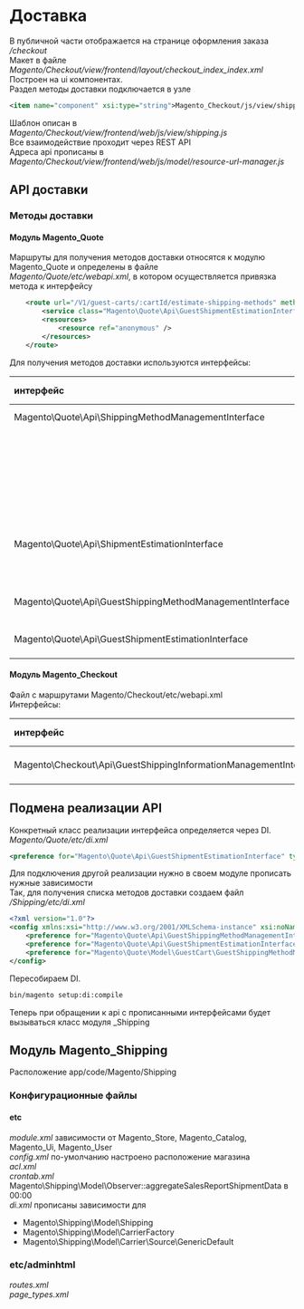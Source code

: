 # Доставка

В публичной части отображается на странице оформления заказа _/checkout_  
Макет в файле _Magento/Checkout/view/frontend/layout/checkout\_index\_index.xml_  
Построен на ui компонентах.  
Раздел методы доставки подключается в узле

```xml
<item name="component" xsi:type="string">Magento_Checkout/js/view/shipping</item>
```

Шаблон описан в _Magento/Checkout/view/frontend/web/js/view/shipping.js_  
Все взаимодействие проходит через REST API  
Адреса api прописаны в _Magento/Checkout/view/frontend/web/js/model/resource-url-manager.js_

## API доставки

### Методы доставки

#### Модуль Magento\_Quote

Маршруты для получения методов доставки относятся к модулю Magento\_Quote и определены в файле  
_Magento/Quote/etc/webapi.xml_, в котором осуществляется привязка метода к интерфейсу

```xml
    <route url="/V1/guest-carts/:cartId/estimate-shipping-methods" method="POST">
        <service class="Magento\Quote\Api\GuestShipmentEstimationInterface" method="estimateByExtendedAddress"/>
        <resources>
            <resource ref="anonymous" />
        </resources>
    </route>
```

Для получения методов доставки используются интерфейсы:

| интерфейс | реализация | url запроса | метод | тип запроса |
| :--- | :--- | :--- | :--- | :--- |
| Magento\Quote\Api\ShippingMethodManagementInterface | Magento\Quote\Model\ShippingMethodManagement | /V1/carts/:cartId/shipping-methods | getList | GET |
|  |  | /V1/carts/mine/shipping-methods | getList | GET |
|  |  | /V1/carts/:cartId/estimate-shipping-methods-by-address-id | estimateByAddressId | POST |
|  |  | /V1/carts/mine/estimate-shipping-methods-by-address-id | estimateByAddressId | POST |
| Magento\Quote\Api\ShipmentEstimationInterface | Magento\Quote\Model\ShippingMethodManagement | /V1/carts/:cartId/estimate-shipping-methods | estimateByExtendedAddress | POST |
|  |  | /V1/carts/mine/estimate-shipping-methods | estimateByExtendedAddress | POST |
| Magento\Quote\Api\GuestShippingMethodManagementInterface | Magento\Quote\Model\GuestCart\GuestShippingMethodManagement | /V1/guest-carts/:cartId/shipping-methods | getList | GET |
| Magento\Quote\Api\GuestShipmentEstimationInterface | Magento\Quote\Model\GuestCart\GuestShippingMethodManagement | /V1/guest-carts/:cartId/estimate-shipping-methods | estimateByExtendedAddress | POST |

#### Модуль Magento\_Checkout

Файл с маршрутами Magento/Checkout/etc/webapi.xml  
Интерфейсы:

| интерфейс | реализация | url запроса | метод | тип запроса |
| :--- | :--- | :--- | :--- | :--- |
| Magento\Checkout\Api\GuestShippingInformationManagementInterface | Magento\Checkout\Model\GuestShippingInformationManagement | /V1/guest-carts/:cartId/shipping-information | saveAddressInformation | POST |

## Подмена реализации API

Конкретный класс реализации интерфейса определяется через DI.  
_Magento/Quote/etc/di.xml_

```xml
<preference for="Magento\Quote\Api\GuestShipmentEstimationInterface" type="Magento\Quote\Model\GuestCart\GuestShippingMethodManagement" />
```

Для подключения другой реализации нужно в своем модуле прописать нужные зависимости  
Так, для получения списка методов доставки создаем файл _<Vendor>/Shipping/etc/di.xml_

```xml
<?xml version="1.0"?>
<config xmlns:xsi="http://www.w3.org/2001/XMLSchema-instance" xsi:noNamespaceSchemaLocation="urn:magento:framework:ObjectManager/etc/config.xsd">
    <preference for="Magento\Quote\Api\GuestShippingMethodManagementInterface" type="<Vendor>\Shipping\Model\GuestCart\GuestShippingMethodManagement" />
    <preference for="Magento\Quote\Api\GuestShipmentEstimationInterface" type="<Vendor>\Shipping\Model\GuestCart\GuestShippingMethodManagement" />
    <preference for="Magento\Quote\Model\GuestCart\GuestShippingMethodManagementInterface" type="<Vendor>\Shipping\Model\GuestCart\GuestShippingMethodManagement" />
</config>
```

Пересобираем DI.

```bash
bin/magento setup:di:compile
```

Теперь при обращении к api с прописанными интерфейсами будет вызываться класс модуля <Vendor>\_Shipping

## Модуль Magento\_Shipping

Расположение app/code/Magento/Shipping

### Конфигурационные файлы

#### etc

_module.xml_ зависимости от Magento\_Store, Magento\_Catalog, Magento\_Ui, Magento\_User  
_config.xml_ по-умолчанию настроено расположение магазина  
_acl.xml_  
_crontab.xml_ Magento\Shipping\Model\Observer::aggregateSalesReportShipmentData в 00:00  
_di.xml_ прописаны зависимости для

* Magento\Shipping\Model\Shipping
* Magento\Shipping\Model\CarrierFactory
* Magento\Shipping\Model\Carrier\Source\GenericDefault



### etc/adminhtml

_routes.xml_  
_page\_types.xml_

